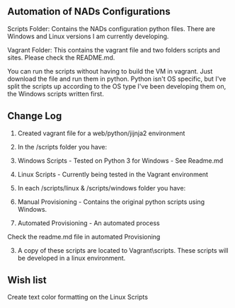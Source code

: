 Automation of NADs Configurations
---------------------------------

Scripts Folder: Contains the NADs configuration python files. There are Windows and Linux versions I am currently developing.

Vagrant Folder: This contains the vagrant file and two folders scripts and sites. Please check the README.md.

You can run the scripts without having to build the VM in vagrant. Just download the file and run them in python.
Python isn't OS specific, but I've split the scripts up according to the OS type I've been developing them on, the Windows scripts written first.

Change Log
----------

1. Created vagrant file for a web/python/jijnja2 environment

2. In the /scripts folder you have:

  1. Windows Scripts - Tested on Python 3 for Windows - See Readme.md
  2. Linux Scripts - Currently being tested in the Vagrant environment


3. In each /scripts/linux & /scripts/windows folder you have:

 1. Manual Provisioning - Contains the original python scripts using Windows.

 2. Automated Provisioning - An automated process

 Check the readme.md file in automated Provisioning

 3. A copy of these scripts are located to Vagrant\scripts. These scripts will be developed in a linux environment.

Wish list
---------
Create text color formatting on the Linux Scripts
